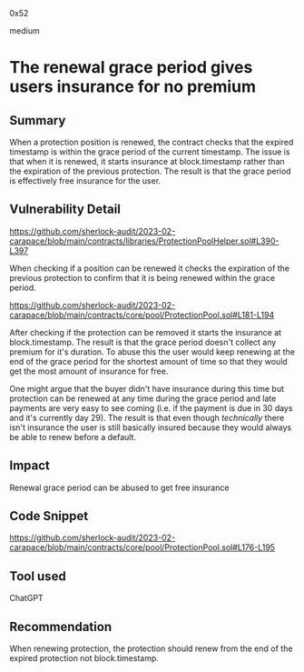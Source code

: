 0x52

medium

# The renewal grace period gives users insurance for no premium

## Summary

When a protection position is renewed, the contract checks that the expired timestamp is within the grace period of the current timestamp. The issue is that when it is renewed, it starts insurance at block.timestamp rather than the expiration of the previous protection. The result is that the grace period is effectively free insurance for the user.

## Vulnerability Detail

https://github.com/sherlock-audit/2023-02-carapace/blob/main/contracts/libraries/ProtectionPoolHelper.sol#L390-L397

When checking if a position can be renewed it checks the expiration of the previous protection to confirm that it is being renewed within the grace period. 

https://github.com/sherlock-audit/2023-02-carapace/blob/main/contracts/core/pool/ProtectionPool.sol#L181-L194

After checking if the protection can be removed it starts the insurance at block.timestamp. The result is that the grace period doesn't collect any premium for it's duration. To abuse this the user would keep renewing at the end of the grace period for the shortest amount of time so that they would get the most amount of insurance for free.

One might argue that the buyer didn't have insurance during this time but protection can be renewed at any time during the grace period and late payments are very easy to see coming (i.e. if the payment is due in 30 days and it's currently day 29). The result is that even though *technically* there isn't insurance the user is still basically insured because they would always be able to renew before a default.

## Impact

Renewal grace period can be abused to get free insurance

## Code Snippet

https://github.com/sherlock-audit/2023-02-carapace/blob/main/contracts/core/pool/ProtectionPool.sol#L176-L195

## Tool used

ChatGPT

## Recommendation

When renewing protection, the protection should renew from the end of the expired protection not block.timestamp.